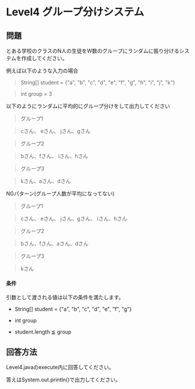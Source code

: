 Level4 グループ分けシステム
=============================================

問題
-----------------------
とある学校のクラスのN人の生徒をW数のグループにランダムに振り分けるシステムを作成してください。

例えば以下のような入力の場合
> String[] student = {"a", "b", "c", "d", "e", "f", "g", "h", "i", "j", "k"}

> int group = 3

以下のようにランダムに平均的にグループ分けをして出力してください

> グループ1

> cさん、 eさん、 jさん、gさん

> グループ2

> bさん、fさん、 iさん、hさん

> グループ3

> kさん、aさん、dさん

NGパターン(グループ人数が平均になってない)

> グループ1

> cさん、 eさん、 jさん、gさん、 iさん、hさん

> グループ2

> bさん、fさん、aさん、dさん

> グループ3

> kさん

#### 条件

引数として渡される値は以下の条件を満たします。

* String[] student = {"a", "b", "c", "d", "e", "f", "g"}

* int group

* student.length ≦ group

回答方法
----
Level4.javaのexecute内に回答してください。

答えはSystem.out.println()で出力してください。
